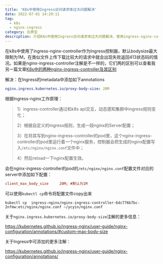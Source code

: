 ```yaml
---
title: 'K8s中使用Ingress访问请求体过大问题解决'
date: 2022-07-01 14:29:11
tag:
  - k8s
  - nginx-ingress
category: 云原生
description: 介绍K8s中使用Ingress访问请求体过大问题解决、使用ingress-nginx-controller
---
```


在k8s中使用了ingress-nginx-controller作为Ingress控制器，默认bodysize最大限制为1M，在类似文件上传下载比较大的请求中就会出现失败返回413状态码的情况。如果是nginx-ingress-controller注解是不一样的，它们两的区别可以查看我另一篇文章[K8s中的两种nginx-ingress-controller及其区别](nginx-ingress-controller-and-ingress-nginx-controller-timeout-error)

<!-- more -->

解决：在Ingress的metadata中添加如下annotations

```yaml
nginx.ingress.kubernetes.io/proxy-body-size: 20M
```

根据Ingress-nginx工作原理：

> 1）ingress-controller通过和k8s api交互，动态感知集群中ingress规则变化；
>
> 2）根据自定义的ingress规则，生成一段nginx的Server配置；
>
> 3）在将其写到nginx-ingress-controller的pod里，这个nginx-ingress-controller的pod里运行着一个nginx服务，控制器会把生成的nginx配置写入`/etc/nginx/nginx.conf`文件中；
>
> 4）然后reload一下nginx配置生效。

会在nginx-ingress-controller的pod的`/etc/nginx/nginx.conf`配置文件对应的server中添加如下配置：

```ini
client_max_body_size     20M; #默认为1M
```

可以使用`kubectl cp`命令将配置文件copy出来

```shell
kubectl cp  ingress-nginx/nginx-ingress-controller-6dc776b7bc-2nfmw:etc/nginx/nginx.conf ~/ycyin/nginx.conf
```

关于`nginx.ingress.kubernetes.io/proxy-body-size`注解的更多信息：

<https://kubernetes.github.io/ingress-nginx/user-guide/nginx-configuration/annotations/#custom-max-body-size>

关于Ingress中可添加的更多注解：

<https://kubernetes.github.io/ingress-nginx/user-guide/nginx-configuration/annotations/>